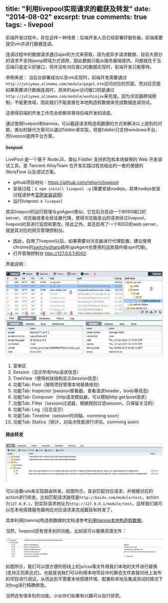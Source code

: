title: "利用livepool实现请求的截获及转发"
date: "2014-08-02"
excerpt: true
comments: true
tags:
    - livepool
---

前端开发过程中，存在这样一种场景：后端开发人员已经部署好服务器，前端需要提交vm并进行数据连调。

连调过程中的数据请求通过ajax的方式来获取，因为是异步请求数据，目前大部分的请求不支持jsonp跨域方式调用，因此数据只能从服务器端提供。问题就在于当后端只是定义好接口，但并没有对应接口的数据实现时，前端开发只能等待。

举例来说：
当后台部署成功以及vm实现时，前端开发需要通过`http://jutiyewu.alimama.com/module/page1.htm`访问对应的页面，而对应页面如果需要进行数据连调时，具体的ajax访问接口则是通过`http://jutiyewu.alimama.com/module/woshiajax`来完成。因为浏览器跨域限制，不能更改域，因此我们不能直接在本地构造假数据来完成数据连调测试。

这使得前端的开发工作完全依赖并等待后端开发的进度。

通过使用livepool和tianma，可以截获请求构造假数据的方式来解决以上提到的问题，类似的替代方案可以通过fiddler来实现，但是fiddler只支持windows平台，而livepool是跨平台方案。

#### livepool

LivePool 是一个基于 NodeJS，类似 Fiddler 支持抓包和本地替换的 Web 开发调试工具，是 Tencent AlloyTeam 在开发实践过程总结出的一套的便捷的 WorkFlow 以及调试方案。

*   github项目地址：https://github.com/rehorn/livepool
*   安装过程：`$ npm install livepool -g` (需要安装nodejs，具体nodejs安装过程请参考[官网安装说明](http://nodejs.org/))
*   运行livepool: `$ livepool`

其实livepool的运行原理与goAgent类似，它在后台启动一个8090端口的server，浏览器或者全局设置代理，使得浏览器发出的请求经过livepool，livepool对其进行监控和更改。除此之外，其还启用了一个8002的web server，就是其对应的网页管理控制台。

*   因此，启用了livepool以后，如果需要对浏览器进行代理配置。建议使用chrome的[switchysharp](https://chrome.google.com/webstore/detail/proxy-switchysharp/dpplabbmogkhghncfbfdeeokoefdjegm)插件(goAgent也使用的这款插件做vpn代理)。
*   打开管理控制台 http://127.0.0.1:8002

界面说明：

![Alt text](/images/livepool-1.png)

1.  菜单区
2.  Session（显示所有http请求信息）
3.  TreeView（使用树状结构显示Session信息）
4.  功能Tab: Pool（按照项目管理本地替换规则）
5.  功能Tab: Inspector (session查看器，查看请求header，body等信息)
6.  功能Tab: Composer（http请求模拟器，可以模拟http get/post请求）
7.  功能Tab: Filter（session过滤器，根据规则过滤session，只保留关注的）
8.  功能Tab: Log（日志显示）
9.  功能Tab: Timeline（session时间轴，comming soon）
10. 功能Tab: Statics（统计，对站点性能进行评估，comming soon）

#### 路由转发

![Alt text](/images/livepool-2.png)

可以设置rule来实现路由转发，如图所示，其会匹配对应请求，并根据对应的action进行转发。比如匹配请求路径是`http://baidu.com/module/test`，action为`127.0.0.1`，则实际请求地址为`http://127.0.0.1/module/test`。这样我们就可以在本地搭建服务器响应对应请求来完成截获和转发了。

具体利用[tianma]构造假数据的文档请参考[利用tianma本地构造假数据](https://app.yinxiang.com/shard/s27/sh/a2aba3bc-8e4f-4df2-bd0e-b4e62b08f5d5/2b80cb81382e261f264d10c6870b7ecc)。

当然，livepool还有很多别的功能，比如说可以替换资源文件：

![Alt text](/images/livepool-3.png)

如图所示，我们可以很方便的把线上的js/css等文件用我们本地的文件进行替换(支持正则表达式)。也就是说我们可以利用本地项目中的静态文件直接对线上发布的项目进行调试，从而达到不需要本地搭建环境、配置和本地及集成测试的情况下对bug进行精确修改。

当然还有很多别的功能，小伙伴们如果有兴趣可以自行研究。



